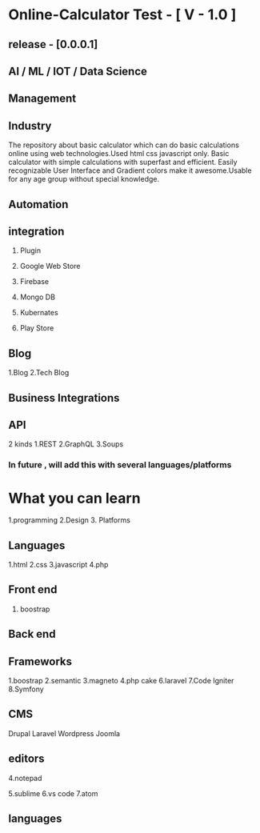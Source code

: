 # Online-Calculator Test - [ V - 1.0 ]
## release - [0.0.0.1]
 

## AI / ML / IOT / Data Science
## Management 
## Industry

The repository about basic calculator which can do basic calculations online using web technologies.Used html css javascript only. 
Basic calculator with simple calculations with superfast and efficient.
Easily recognizable User Interface and Gradient colors make it awesome.Usable for any age group without special knowledge.

## Automation
## integration
1. Plugin
2. Google Web Store
3. Firebase
4. Mongo DB
5. Kubernates

1. Play Store
## Blog 
1.Blog
2.Tech Blog
## Business Integrations

## API
2 kinds
1.REST
2.GraphQL
3.Soups

### In future , will add this with several languages/platforms

# What you can learn
1.programming
2.Design
3. Platforms
## Languages
1.html
2.css
3.javascript
4.php
## Front end
1. boostrap
## Back end

## Frameworks
1.boostrap
2.semantic
3.magneto
4.php cake
6.laravel
7.Code Igniter
8.Symfony

## CMS
Drupal
Laravel
Wordpress
Joomla



## editors
4.notepad

5.sublime
6.vs code
7.atom

## languages

 
 
